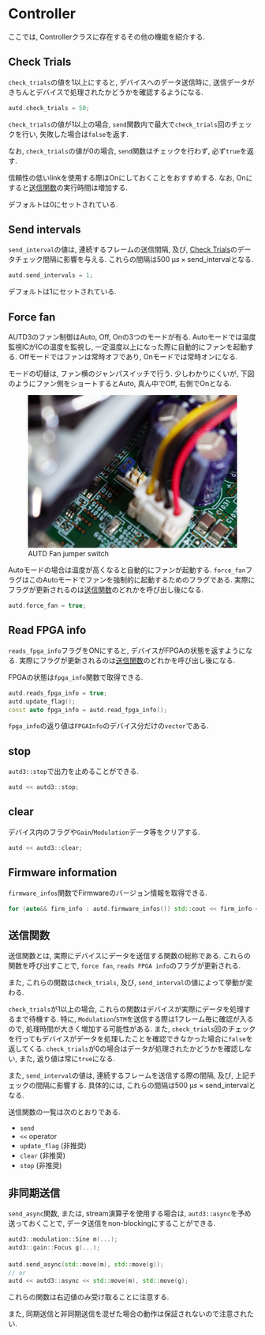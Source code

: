 # Controller

ここでは, Controllerクラスに存在するその他の機能を紹介する.

## Check Trials

`check_trials`の値を1以上にすると, デバイスへのデータ送信時に, 送信データがきちんとデバイスで処理されたかどうかを確認するようになる.

```cpp
autd.check_trials = 50;
```

`check_trials`の値が1以上の場合, `send`関数内で最大で`check_trials`回のチェックを行い,
失敗した場合は`false`を返す.

なお, `check_trials`の値が0の場合, `send`関数はチェックを行わず, 必ず`true`を返す.

信頼性の低いlinkを使用する際はOnにしておくことをおすすめする. なお,
Onにすると[送信関数](#送信関数)の実行時間は増加する.

デフォルトは0にセットされている.

## Send intervals

`send_interval`の値は, 連続するフレームの送信間隔, 及び,
[Check Trials](#check-trials)のデータチェック間隔に影響を与える.
これらの間隔は$\SI{500}{\text{μ}s}\times \text{send\_interval}$となる.

```cpp
autd.send_intervals = 1;
```

デフォルトは1にセットされている.

## Force fan

AUTD3のファン制御はAuto, Off, Onの3つのモードが有る. Autoモードでは温度監視ICがICの温度を監視し,
一定温度以上になった際に自動的にファンを起動する. Offモードではファンは常時オフであり, Onモードでは常時オンになる.

モードの切替は, ファン横のジャンパスイッチで行う. 少しわかりにくいが, 下図のようにファン側をショートするとAuto, 真ん中でOff, 右側でOnとなる.

<figure>
  <img src="../fig/Users_Manual/fan.jpg"/>
  <figcaption>AUTD Fan jumper switch</figcaption>
</figure>

Autoモードの場合は温度が高くなると自動的にファンが起動する. `force_fan`フラグはこのAutoモードでファンを強制的に起動するためのフラグである.
実際にフラグが更新されるのは[送信関数](#送信関数)のどれかを呼び出し後になる.

```cpp
autd.force_fan = true;
```

## Read FPGA info

`reads_fpga_info`フラグをONにすると, デバイスがFPGAの状態を返すようになる.
実際にフラグが更新されるのは[送信関数](#送信関数)のどれかを呼び出し後になる.

FPGAの状態は`fpga_info`関数で取得できる.

```cpp
autd.reads_fpga_info = true;
autd.update_flag();
const auto fpga_info = autd.read_fpga_info();
```

`fpga_info`の返り値は`FPGAInfo`のデバイス分だけの`vector`である.

## stop

`autd3::stop`で出力を止めることができる.

```cpp
autd << autd3::stop;
```

## clear

デバイス内のフラグや`Gain`/`Modulation`データ等をクリアする.


```cpp
autd << autd3::clear;
```

## Firmware information

`firmware_infos`関数でFirmwareのバージョン情報を取得できる.

```cpp
for (auto&& firm_info : autd.firmware_infos()) std::cout << firm_info << std::endl;
```

## 送信関数

送信関数とは, 実際にデバイスにデータを送信する関数の総称である. これらの関数を呼び出すことで, `force fan`,
`reads FPGA info`のフラグが更新される.

また, これらの関数は`check_trials`, 及び, `send_interval`の値によって挙動が変わる.

`check_trials`が1以上の場合, これらの関数はデバイスが実際にデータを処理するまで待機する. 特に,
`Modulation`/`STM`を送信する際は1フレーム毎に確認が入るので, 処理時間が大きく増加する可能性がある. また,
`check_trials`回のチェックを行ってもデバイスがデータを処理したことを確認できなかった場合に`false`を返してくる.
`check_trials`が0の場合はデータが処理されたかどうかを確認しない, また, 返り値は常に`true`になる.

また, `send_interval`の値は, 連続するフレームを送信する際の間隔, 及び, 上記チェックの間隔に影響する. 具体的には,
これらの間隔は$\SI{500}{\text{μ}s}\times \text{send\_interval}$となる.

送信関数の一覧は次のとおりである.

- `send`
- `<<` operator
- `update_flag` (非推奨)
- `clear` (非推奨)
- `stop` (非推奨)

## 非同期送信

`send_async`関数, または, stream演算子を使用する場合は, `autd3::async`を予め送っておくことで, データ送信をnon-blockingにすることができる.

```cpp
autd3::modulation::Sine m(...);
autd3::gain::Focus g(...);

autd.send_async(std::move(m), std::move(g));
// or
autd << autd3::async << std::move(m), std::move(g);
```

これらの関数は右辺値のみ受け取ることに注意する.

また, 同期送信と非同期送信を混ぜた場合の動作は保証されないので注意されたい.
